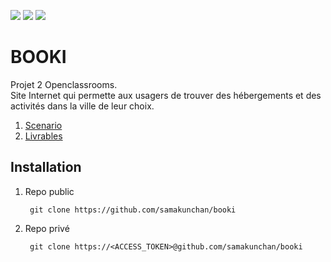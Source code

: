 [![](https://img.shields.io/badge/Plateform-Openclassroom-7451eb)](https://openclassrooms.com)
[![](https://img.shields.io/badge/Projet-Projet_2-blue)]()
[![](https://img.shields.io/badge/View_projet-Click_here-darkGreen)](https://samakunchan.github.io/booki/)
# BOOKI

Projet 2 Openclassrooms. <br>
Site Internet qui permette aux usagers de trouver des hébergements et des activités dans la ville de leur choix.

1. [Scenario](./SCENARIO.md)
2. [Livrables](./DELIVARABLES.md)

## Installation

1. Repo public

        git clone https://github.com/samakunchan/booki
2. Repo privé
    
        git clone https://<ACCESS_TOKEN>@github.com/samakunchan/booki
    
